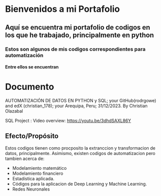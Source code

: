 # Bienvenidos a mi Portafolio
## Aquí se encuentra mi portafolio de codigos en los que he trabajado, principalmente en python
### Estos son algunos de mis codigos correspondientes para automatización
#### Entre ellos se encuentran
# Documento
AUTOMATIZACIÓN DE DATOS EN PYTHON y SQL;
your GitHub(rodrgowe) and edX (christian_178);
your Arequipa, Peru;
31/12/2023.
By Christian Olazabal

SQL Project : Video overview: https://youtu.be/3dhdSAXL86Y

## Efecto/Propósito

Estos codigos tienen como procposito la extranccion y transformacion de datos, principalmente.
Asimismo, existen codigos de automatizacion pero tambien acerca de:
* Modelamiento matemático
* Modelamiento financiero
* Estadística aplicada.
* Códigos para la aplicacion de Deep Learning y Machine Learning.
* Redes Neuronales
